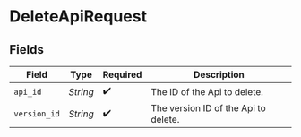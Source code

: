 # DeleteApiRequest


## Fields

| Field                                | Type                                 | Required                             | Description                          |
| ------------------------------------ | ------------------------------------ | ------------------------------------ | ------------------------------------ |
| `api_id`                             | *String*                             | :heavy_check_mark:                   | The ID of the Api to delete.         |
| `version_id`                         | *String*                             | :heavy_check_mark:                   | The version ID of the Api to delete. |